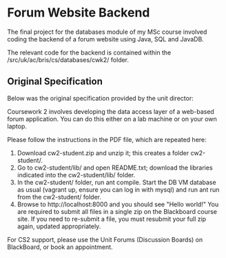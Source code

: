 # Forum Website Backend
The final project for the databases module of my MSc course involved coding the backend of a forum website using Java, SQL and JavaDB.

The relevant code for the backend is contained within the /src/uk/ac/bris/cs/databases/cwk2/ folder.

## Original Specification
Below was the original specification provided by the unit director:

Coursework 2 involves developing the data access layer of a web-based forum application. You can do this either on a lab machine or on your own laptop.

Please follow the instructions in the PDF file, which are repeated here:

1. Download cw2-student.zip and unzip it; this creates a folder cw2-student/.
2. Go to cw2-student/lib/ and open README.txt; download the libraries indicated into the cw2-student/lib/ folder.
3. In the cw2-student/ folder, run ant compile. Start the DB VM database as usual (vagrant up, ensure you can log in with mysql) and run ant run from the cw2-student/ folder.
4. Browse to http://localhost:8000 and you should see "Hello world!"
You are required to submit all files in a single zip on the Blackboard course site.
If you need to re-submit a file, you must resubmit your full zip again, updated appropriately.

For CS2 support, please use the Unit Forums (Discussion Boards) on BlackBoard, or book an appointment.
